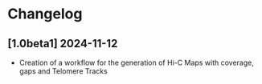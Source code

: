 # Changelog

## [1.0beta1] 2024-11-12

- Creation of a workflow for the generation of Hi-C Maps with coverage, gaps and Telomere Tracks
